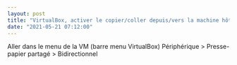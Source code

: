 ```yaml
---
layout: post
title: "VirtualBox, activer le copier/coller depuis/vers la machine hôte"
date: "2021-05-21 07:12:00"
---
```

Aller dans le menu de la VM (barre menu VirtualBox) Périphérique > Presse-papier partagé > Bidirectionnel
